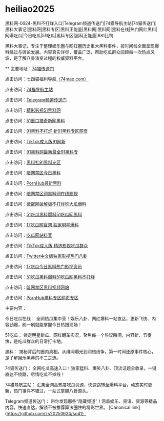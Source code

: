 # heiliao2025
黑料网-0624-黑料不打烊入口|Telegram频道传送门|74猫导航主站|74猫传送门|黑料大事记|黑料网|黑料专区|黑料正能量|黑料网|黑料网|黑料在线|热门网红黑料|网曝吃瓜|今日吃瓜|51吃瓜|黑料专区|黑料正能量|881比鸭

黑料大事记，专注于整理娱乐圈与网红圈历史重大黑料事件，按时间线全面呈现爆料经过与舆论发展。内容真实详尽，覆盖广泛，帮助吃瓜群众回顾每一次热点风波，是了解八卦演变过程的权威资料平台。

** 主要地址：<a href="https://74mao.com/">74猫传送门</a>

点击访问：七四猫福利导航<a href="https://74mao.com/">（74mao.com）</a>

点击访问：<a href="https://74mao.com/">74猫导航主站</a>

点击访问：<a href="https://74mao.com/">Telegram频道传送门</a>

点击访问：<a href="https://cg85.pages.dev/">精彩影视51黑料网</a>		

点击访问：<a href="https://cg33-1.pages.dev/">51重口猎奇新网黑料</a>		

点击访问：<a href="https://cg55-6.pages.dev/">91黑料不打烊 新91黑料专区网页</a>																								

点击访问：<a href="https://cg99.pages.dev/">TikTok成人版91网新</a>																								

点击访问：<a href="https://cg963.pages.dev/">91黑料网最新最全91黑料专</a>																								

点击访问：<a href="https://cg11-1.pages.dev/">黑料社91黑料专区</a>																								

点击访问：<a href="https://cg58-1.pages.dev/">暗网禁区今日黑料</a>																								

点击访问：<a href="https://cg30-5.pages.dev/">PornHub最新黑料</a>																								

点击访问：<a href="https://cg05-01.pages.dev/">暗网禁区网黑料网在线影视</a>																								

点击访问：<a href="https://cg97.pages.dev/">微密圈破解版不打烊吃大瓜爆料</a>																										

点击访问：<a href="https://cg70-1.pages.dev/">51吃瓜黑料爆料51吃瓜网黑料</a>	
	
点击访问：<a href="https://cg07-01.pages.dev/">17吃瓜网官网 独家明星爆料</a>

点击访问：<a href="https://cg81-01.pages.dev/">吃瓜网站抖音</a>

点击访问：<a href="https://hi87.pages.dev/">TikTok成人版 精选影视吃瓜群众</a>

点击访问：<a href="https://hi65-1.pages.dev/">Twitter中文版独家影视热门八卦</a>

点击访问：<a href="https://hi10-1.pages.dev/">17吃瓜今日黑料热门影视资讯</a>

点击访问：<a href="https://cg70-1.pages.dev/">51吃瓜黑料爆料51吃瓜网黑料不打烊</a>

点击访问：<a href="https://cg40-3.pages.dev/">暗网禁区黑料视频网站</a>

点击访问：<a href="https://cg9-1.pages.dev/">PornHub黑料专区网页专区</a>

主要内容：

今日吃瓜在线：
全网热瓜集中营！娱乐八卦、网红爆料一站直达，更新飞快、内容劲爆，刷一刷就能掌握今日热搜现场！

51吃瓜：
锁定明星新瓜、网红翻车实况，聚焦每一个热议瞬间，内容新、节奏快，是吃瓜群众的日常打卡地。

黑料：
揭秘背后的圈内真相，从绯闻曝光到网络纷争，第一时间还原事件核心，是了解娱乐黑幕的不二之选。

74猫传送门：
全网吃瓜高速入口！独家猛料、爆笑八卦、顶流话题全收录，一键直达不绕路，尽情吃瓜不掉线！

74猫导航主站：
汇集全网高热度吃瓜资源，快速跳转至爆料平台，动态实时更新，热门事件不错过，一站式掌握八卦源头。

Telegram频道传送门：
带你发现那些“隐藏频道”！涵盖娱乐、资讯、资源等精品内容，快速直达，解锁不被推荐算法圈住的精彩世界。
[Canonical link](https://github.com/zs20250624/so41）
